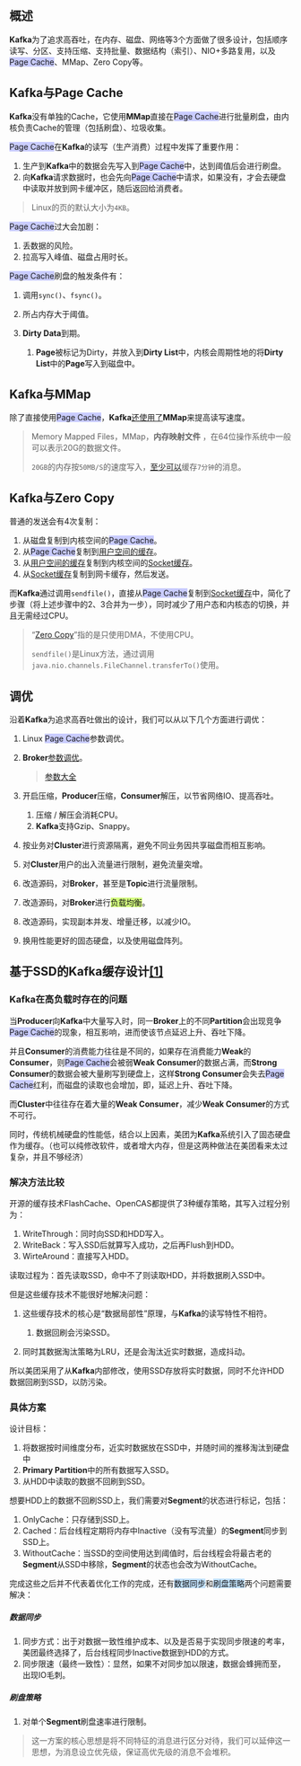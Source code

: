 ## 概述

**Kafka**为了追求高吞吐，在内存、磁盘、网络等3个方面做了很多设计，包括顺序读写、分区、支持压缩、支持批量、数据结构（索引）、NIO+多路复用，以及<span style=background:#c9ccff>Page Cache</span>、MMap、Zero Copy等。



## Kafka与Page Cache

**Kafka**没有单独的Cache，它使用**MMap**直接在<span style=background:#c9ccff>Page Cache</span>进行批量刷盘，由内核负责Cache的管理（包括刷盘）、垃圾收集。

<span style=background:#c9ccff>Page Cache</span>在**Kafka**的读写（生产消费）过程中发挥了重要作用：

1. 生产到**Kafka**中的数据会先写入到<span style=background:#c9ccff>Page Cache</span>中，达到阈值后会进行刷盘。
2. 向**Kafka**请求数据时，也会先向<span style=background:#c9ccff>Page Cache</span>中请求，如果没有，才会去硬盘中读取并放到网卡缓冲区，随后返回给消费者。

> Linux的页的默认大小为`4KB`。

<span style=background:#c9ccff>Page Cache</span>过大会加剧：

1. 丢数据的风险。
2. 拉高写入峰值、磁盘占用时长。

<span style=background:#c9ccff>Page Cache</span>刷盘的触发条件有：

1. 调用`sync()`、`fsync()`。

2. 所占内存大于阈值。

3. **Dirty Data**到期。

   1. **Page**被标记为Dirty，并放入到**Dirty List**中，内核会周期性地的将**Dirty List**中的**Page**写入到磁盘中。

   

## Kafka与MMap

除了直接使用<span style=background:#c9ccff>Page Cache</span>，**Kafka**[还使用了](http://mp.weixin.qq.com/s?__biz=MzIxMjAzMDA1MQ==&mid=2648945468&idx=1&sn=b622788361b384e152080b60e5ea69a7#rd&utm_source=tuicool&utm_medium=referral)**MMap**来提高读写速度。

> Memory Mapped Files，MMap，**内存映射文件** ，在64位操作系统中一般可以表示20G的数据文件。
>
> `20GB`的内存按`50MB/S`的速度写入，[至少可以](https://blog.csdn.net/suifeng3051/article/details/48053965#52-集群大小)缓存`7分钟`的消息。



## Kafka与Zero Copy

普通的发送会有4次复制：

1. 从磁盘复制到内核空间的<span style=background:#c9ccff>Page Cache</span>。
2. 从<span style=background:#c9ccff>Page Cache</span>复制到<u>用户空间的缓存</u>。
3. 从<u>用户空间的缓存</u>复制到内核空间的<u>Socket缓存</u>。
4. 从<u>Socket缓存</u>复制到网卡缓存，然后发送。

而**Kafka**通过调用`sendfile()`，直接从<span style=background:#c9ccff>Page Cache</span>复制到<u>Socket缓存</u>中，简化了步骤（将上述步骤中的2、3合并为一步），同时减少了用户态和内核态的切换，并且无需经过CPU。

> “[Zero Copy](https://www.cnblogs.com/rickiyang/p/13265043.html)”指的是只使用DMA，不使用CPU。
>
> `sendfile()`是Linux方法，通过调用`java.nio.channels.FileChannel.transferTo()`使用。



## 调优

沿着**Kafka**为追求高吞吐做出的设计，我们可以从以下几个方面进行调优：

1. Linux <span style=background:#c9ccff>Page Cache</span>参数调优。

2. **Broker**[参数调优](https://my.oschina.net/vivotech/blog/4524883)。

   > [参数大全](https://blog.csdn.net/suifeng3051/article/details/48053965#六kafka主要配置)

3. 开启压缩，**Producer**压缩，**Consumer**解压，以节省网络IO、提高吞吐。

   1. 压缩 / 解压会消耗CPU。
   2. **Kafka**支持Gzip、Snappy。

4. 按业务对**Cluster**进行资源隔离，避免不同业务因共享磁盘而相互影响。

5. 对**Cluster**用户的出入流量进行限制，避免流量突增。

6. 改造源码，对**Broker**，甚至是**Topic**进行流量限制。

7. 改造源码，对**Broker**进行<span style=background:#d4fe7f>负载均衡</span>。

8. 改造源码，实现副本并发、增量迁移，以减少IO。

9. 换用性能更好的固态硬盘，以及使用磁盘阵列。



## 基于SSD的Kafka缓存设计[[1]](https://tech.meituan.com/2021/01/14/kafka-ssd.html)

### Kafka在高负载时存在的问题

当**Producer**向**Kafka**中大量写入时，同一**Broker**上的不同**Partition**会出现竞争<span style=background:#c9ccff>Page Cache</span>的现象，相互影响，进而使该节点延迟上升、吞吐下降。

并且**Consumer**的消费能力往往是不同的，如果存在消费能力**Weak**的**Consumer**，则<span style=background:#c9ccff>Page Cache</span>会被弱**Weak Consumer**的数据占满，而**Strong Consumer**的数据会被大量刷写到硬盘上，这样**Strong Consumer**会失去<span style=background:#c9ccff>Page Cache</span>红利，而磁盘的读取也会增加，即，延迟上升、吞吐下降。

而**Cluster**中往往存在着大量的**Weak Consumer**，减少**Weak Consumer**的方式不可行。

同时，传统机械硬盘的性能低，结合以上因素，美团为**Kafka**系统引入了固态硬盘作为缓存。（也可以纯修改软件，或者增大内存，但是这两种做法在美团看来太过复杂，并且不够经济）

### 解决方法比较

开源的缓存技术FlashCache、OpenCAS都提供了3种缓存策略，其写入过程分别为：

1. WriteThrough：同时向SSD和HDD写入。
2. WriteBack：写入SSD后就算写入成功，之后再Flush到HDD。
3. WirteAround：直接写入HDD。

读取过程为：首先读取SSD，命中不了则读取HDD，并将数据刷入SSD中。

但是这些缓存技术不能很好地解决问题：

1. 这些缓存技术的核心是“数据局部性”原理，与**Kafka**的读写特性不相符。

   1. 数据回刷会污染SSD。

3. 同时其数据淘汰策略为LRU，还是会淘汰近实时数据，造成抖动。

所以美团采用了从**Kafka**内部修改，使用SSD存放将实时数据，同时不允许HDD数据回刷到SSD，以防污染。

### 具体方案

设计目标：

1. 将数据按时间维度分布，近实时数据放在SSD中，并随时间的推移淘汰到硬盘中
2. **Primary Partition**中的所有数据写入SSD。
3. 从HDD中读取的数据不回刷到SSD。

想要HDD上的数据不回刷SSD上，我们需要对**Segment**的状态进行标记，包括：

1. OnlyCache：只存储到SSD上。
2. Cached：后台线程定期将内存中Inactive（没有写流量）的**Segment**同步到SSD上。
3. WithoutCache：当SSD的空间使用达到阈值时，后台线程会将最古老的**Segment**从SSD中移除，**Segment**的状态也会改为WithoutCache。

完成这些之后并不代表着优化工作的完成，还有<span style=background:#c2e2ff>数据同步</span>和<span style=background:#c2e2ff>刷盘策略</span>两个问题需要解决：

##### 数据同步

1. 同步方式：出于对数据一致性维护成本、以及是否易于实现同步限速的考率，美团最终选择了，后台线程同步Inactive数据到HDD的方式。
2. 同步限速（最终一致性）：显然，如果不对同步加以限速，数据会蜂拥而至，出现IO毛刺。

##### 刷盘策略

1. 对单个**Segment**刷盘速率进行限制。

> 这一方案的核心思想是将不同特征的消息进行区分对待，我们可以延伸这一思想，为消息设立优先级，保证高优先级的消息不会堆积。